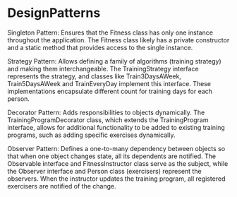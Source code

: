 # DesignPatterns

Singleton Pattern:
Ensures that the Fitness class has only one instance throughout the application.
The Fitness class likely has a private constructor and a static method that provides access to the single instance.


Strategy Pattern:
Allows defining a family of algorithms (training strategy) and making them interchangeable.
The TrainingStrategy interface represents the strategy, and classes like Train3DaysAWeek, Train5DaysAWeek and TrainEveryDay implement this interface. These implementations encapsulate different count for training days for each person.


Decorator Pattern:
Adds responsibilities to objects dynamically.
The TrainingProgramDecorator class, which extends the TrainingProgram interface, allows for additional functionality to be added to existing training programs, such as adding specific exercises dynamically.


Observer Pattern:
Defines a one-to-many dependency between objects so that when one object changes state, all its dependents are notified.
The Observable interface and FitnessInstructor class serve as the subject, while the Observer interface and Person class (exercisers) represent the observers. When the instructor updates the training program, all registered exercisers are notified of the change.
